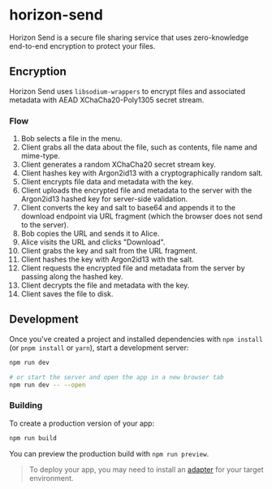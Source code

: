 # horizon-send

Horizon Send is a secure file sharing service that uses zero-knowledge end-to-end encryption to protect your files.

## Encryption

Horizon Send uses `libsodium-wrappers` to encrypt files and associated metadata with AEAD XChaCha20-Poly1305 secret stream.

### Flow

1. Bob selects a file in the menu.
2. Client grabs all the data about the file, such as contents, file name and mime-type.
3. Client generates a random XChaCha20 secret stream key.
4. Client hashes key with Argon2id13 with a cryptographically random salt.
5. Client encrypts file data and metadata with the key.
6. Client uploads the encrypted file and metadata to the server with the Argon2id13 hashed key for server-side validation.
7. Client converts the key and salt to base64 and appends it to the download endpoint via URL fragment (which the browser does not send to the server).
8. Bob copies the URL and sends it to Alice.
9. Alice visits the URL and clicks "Download".
10. Client grabs the key and salt from the URL fragment.
11. Client hashes the key with Argon2id13 with the salt.
12. Client requests the encrypted file and metadata from the server by passing along the hashed key.
13. Client decrypts the file and metadata with the key.
14. Client saves the file to disk.

## Development


Once you've created a project and installed dependencies with `npm install` (or `pnpm install` or `yarn`), start a development server:

```bash
npm run dev

# or start the server and open the app in a new browser tab
npm run dev -- --open
```

### Building

To create a production version of your app:

```bash
npm run build
```

You can preview the production build with `npm run preview`.

> To deploy your app, you may need to install an [adapter](https://kit.svelte.dev/docs/adapters) for your target environment.
